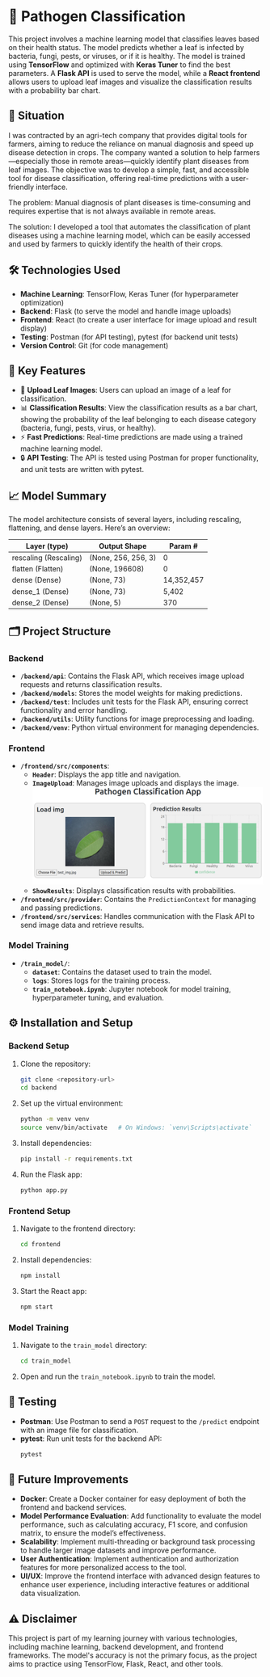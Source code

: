 # 🌿 Pathogen Classification

This project involves a machine learning model that classifies leaves based on their health status. The model predicts whether a leaf is infected by bacteria, fungi, pests, or viruses, or if it is healthy. The model is trained using **TensorFlow** and optimized with **Keras Tuner** to find the best parameters. A **Flask API** is used to serve the model, while a **React frontend** allows users to upload leaf images and visualize the classification results with a probability bar chart.

## 💼 Situation

I was contracted by an agri-tech company that provides digital tools for farmers, aiming to reduce the reliance on manual diagnosis and speed up disease detection in crops. The company wanted a solution to help farmers—especially those in remote areas—quickly identify plant diseases from leaf images. The objective was to develop a simple, fast, and accessible tool for disease classification, offering real-time predictions with a user-friendly interface.

The problem: Manual diagnosis of plant diseases is time-consuming and requires expertise that is not always available in remote areas.

The solution: I developed a tool that automates the classification of plant diseases using a machine learning model, which can be easily accessed and used by farmers to quickly identify the health of their crops.

## 🛠️ Technologies Used

- **Machine Learning**: TensorFlow, Keras Tuner (for hyperparameter optimization)
- **Backend**: Flask (to serve the model and handle image uploads)
- **Frontend**: React (to create a user interface for image upload and result display)
- **Testing**: Postman (for API testing), pytest (for backend unit tests)
- **Version Control**: Git (for code management)

## 🔑 Key Features

- 📸 **Upload Leaf Images**: Users can upload an image of a leaf for classification.
- 📊 **Classification Results**: View the classification results as a bar chart, showing the probability of the leaf belonging to each disease category (bacteria, fungi, pests, virus, or healthy).
- ⚡ **Fast Predictions**: Real-time predictions are made using a trained machine learning model.
- 🔒 **API Testing**: The API is tested using Postman for proper functionality, and unit tests are written with pytest.

## 📈 Model Summary

The model architecture consists of several layers, including rescaling, flattening, and dense layers. Here’s an overview:

| Layer (type)       | Output Shape         | Param #       |
|--------------------|---------------------|--------------|
| rescaling (Rescaling) | (None, 256, 256, 3) | 0            |
| flatten (Flatten)  | (None, 196608)       | 0            |
| dense (Dense)      | (None, 73)           | 14,352,457   |
| dense_1 (Dense)    | (None, 73)           | 5,402        |
| dense_2 (Dense)    | (None, 5)            | 370          |

## 🗂️ Project Structure

### Backend
- **`/backend/api`**: Contains the Flask API, which receives image upload requests and returns classification results.
- **`/backend/models`**: Stores the model weights for making predictions.
- **`/backend/test`**: Includes unit tests for the Flask API, ensuring correct functionality and error handling.
- **`/backend/utils`**: Utility functions for image preprocessing and loading.
- **`/backend/venv`**: Python virtual environment for managing dependencies.

### Frontend
- **`/frontend/src/components`**:
  - **`Header`**: Displays the app title and navigation.
  - **`ImageUpload`**: Manages image uploads and displays the image.
  ![Leaf Disease Classification](pathogen_classification.png)
  - **`ShowResults`**: Displays classification results with probabilities.
- **`/frontend/src/provider`**: Contains the `PredictionContext` for managing and passing predictions.
- **`/frontend/src/services`**: Handles communication with the Flask API to send image data and retrieve results.

### Model Training
- **`/train_model/`**:
  - **`dataset`**: Contains the dataset used to train the model.
  - **`logs`**: Stores logs for the training process.
  - **`train_notebook.ipynb`**: Jupyter notebook for model training, hyperparameter tuning, and evaluation.

## ⚙️ Installation and Setup

### Backend Setup
1. Clone the repository:
    ```bash
    git clone <repository-url>
    cd backend
    ```
2. Set up the virtual environment:
    ```bash
    python -m venv venv
    source venv/bin/activate   # On Windows: `venv\Scripts\activate`
    ```
3. Install dependencies:
    ```bash
    pip install -r requirements.txt
    ```
4. Run the Flask app:
    ```bash
    python app.py
    ```

### Frontend Setup
1. Navigate to the frontend directory:
    ```bash
    cd frontend
    ```
2. Install dependencies:
    ```bash
    npm install
    ```
3. Start the React app:
    ```bash
    npm start
    ```

### Model Training
1. Navigate to the `train_model` directory:
    ```bash
    cd train_model
    ```
2. Open and run the `train_notebook.ipynb` to train the model.

## 🧪 Testing

- **Postman**: Use Postman to send a `POST` request to the `/predict` endpoint with an image file for classification.
- **pytest**: Run unit tests for the backend API:
    ```bash
    pytest
    ```

## 🚀 Future Improvements

- **Docker**: Create a Docker container for easy deployment of both the frontend and backend services.
- **Model Performance Evaluation**: Add functionality to evaluate the model performance, such as calculating accuracy, F1 score, and confusion matrix, to ensure the model’s effectiveness.
- **Scalability**: Implement multi-threading or background task processing to handle larger image datasets and improve performance.
- **User Authentication**: Implement authentication and authorization features for more personalized access to the tool.
- **UI/UX**: Improve the frontend interface with advanced design features to enhance user experience, including interactive features or additional data visualization.

## ⚠️ Disclaimer

This project is part of my learning journey with various technologies, including machine learning, backend development, and frontend frameworks. The model's accuracy is not the primary focus, as the project aims to practice using TensorFlow, Flask, React, and other tools. 